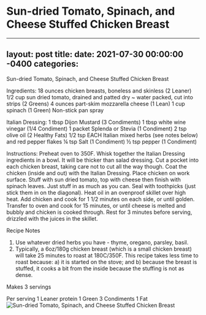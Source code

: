 # Sun-dried Tomato, Spinach, and Cheese Stuffed Chicken Breast
---
layout: post
title: 
date:   2021-07-30 00:00:00 -0400
categories: 
---
Sun-dried Tomato, Spinach, and Cheese Stuffed Chicken Breast

Ingredients:
18 ounces chicken breasts, boneless and skinless (2 Leaner)
1/2 cup sun dried tomato, drained and patted dry ~ water packed, cut into strips (2 Greens)
4 ounces part-skim mozzarella cheese (1 Lean)
1 cup spinach (1 Green)
Non-stick pan spray

Italian Dressing:
1 tbsp Dijon Mustard (3 Condiments)
1 tbsp white wine vinegar (1/4 Condiment)
1 packet Splenda or Stevia (1 Condiment)
2 tsp olive oil (2 Healthy Fats)
1/2 tsp EACH Italian mixed herbs (see notes below) and red pepper flakes 
¼ tsp Salt (1 Condiment)
½ tsp pepper (1 Condiment)

Instructions:
Preheat oven to 350F.
Whisk together the Italian Dressing ingredients in a bowl. It will be thicker than salad dressing.
Cut a pocket into each chicken breast, taking care not to cut all the way though.
Coat the chicken (inside and out) with the Italian Dressing.
Place chicken on work surface. Stuff with sun dried tomato, top with cheese then finish with spinach leaves. Just stuff in as much as you can.
Seal with toothpicks (just stick them in on the diagonal).
Heat oil in an ovenproof skillet over high heat. Add chicken and cook for 1 1/2 minutes on each side, or until golden.
Transfer to oven and cook for 15 minutes, or until cheese is melted and bubbly and chicken is cooked through. Rest for 3 minutes before serving, drizzled with the juices in the skillet.

Recipe Notes
1. Use whatever dried herbs you have - thyme, oregano, parsley, basil.
2. Typically, a 6oz/180g chicken breast (which is a small chicken breast) will take 25 minutes to roast at 180C/350F. This recipe takes less time to roast because: a) it is started on the stove; and b) because the breast is stuffed, it cooks a bit from the inside because the stuffing is not as dense.

Makes 3 servings

Per serving
1 Leaner protein
1 Green
3 Condiments
1 Fat
![Sun-dried Tomato, Spinach, and Cheese Stuffed Chicken Breast](/images/Sun-dried%20Tomato,%20Spinach,%20and%20Cheese%20Stuffed%20Chicken%20Breast.png)

